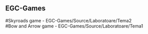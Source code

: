 ## EGC-Games

#Skyroads game - EGC-Games/Source/Laboratoare/Tema2  
#Bow and Arrow game - EGC-Games/Source/Laboratoare/Tema1  
